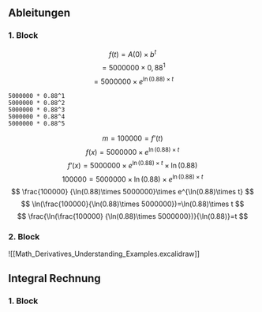 ## Ableitungen

### 1. Block
$$
f(t)=A(0)\times b^t
$$
$$
=5000000 \times 0,88^1
$$
$$
=5000000 \times e^{\ln(0.88) \times t}
$$

```math-tex
5000000 * 0.88^1
5000000 * 0.88^2
5000000 * 0.88^3
5000000 * 0.88^4
5000000 * 0.88^5
```

$$
m=100000=f’(t)
$$
$$
f(x)=5000000 \times e^{\ln(0.88)\times t}
$$
$$
f’(x)= 5000000 \times e^{\ln(0.88)\times t} \times \ln(0.88)
$$
$$
100000 = 5000000 \times \ln(0.88) \times e^{\ln(0.88)\times t}
$$
$$
\frac{100000} {\ln(0.88)\times 5000000}\times e^{\ln(0.88)\times t}
$$
$$
\ln(\frac{100000}{\ln(0.88)\times 5000000})=\ln(0.88)\times t
$$
$$
\frac{\ln(\frac{100000} {\ln(0.88)\times 5000000})}{\ln(0.88)}=t
$$
### 2. Block 

![[Math_Derivatives_Understanding_Examples.excalidraw]]

## Integral Rechnung

### 1. Block 

